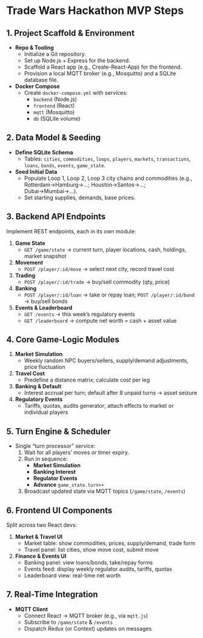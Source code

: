 # Trade Wars Hackathon MVP Steps

## 1. Project Scaffold & Environment
- **Repo & Tooling**
  - Initialize a Git repository.
  - Set up Node.js + Express for the backend.
  - Scaffold a React app (e.g., Create-React-App) for the frontend.
  - Provision a local MQTT broker (e.g., Mosquitto) and a SQLite database file.
- **Docker Compose**
  - Create `docker-compose.yml` with services:
    - `backend` (Node.js)
    - `frontend` (React)
    - `mqtt` (Mosquitto)
    - `db` (SQLite volume)

## 2. Data Model & Seeding
- **Define SQLite Schema**
  - Tables: `cities`, `commodities`, `loops`, `players`, `markets`, `transactions`, `loans`, `bonds`, `events`, `game_state`.
- **Seed Initial Data**
  - Populate Loop 1, Loop 2, Loop 3 city chains and commodities (e.g., Rotterdam→Hamburg→…; Houston→Santos→…; Dubai→Mumbai→…).
  - Set starting supplies, demands, base prices.

## 3. Backend API Endpoints
Implement REST endpoints, each in its own module:
1. **Game State**
   - `GET /game/state` → current turn, player locations, cash, holdings, market snapshot
2. **Movement**
   - `POST /player/:id/move` → select next city, record travel cost
3. **Trading**
   - `POST /player/:id/trade` → buy/sell commodity (qty, price)
4. **Banking**
   - `POST /player/:id/loan` → take or repay loan; `POST /player/:id/bond` → buy/sell bonds
5. **Events & Leaderboard**
   - `GET /events` → this week’s regulatory events
   - `GET /leaderboard` → compute net worth = cash + asset value

## 4. Core Game-Logic Modules
1. **Market Simulation**
   - Weekly random NPC buyers/sellers, supply/demand adjustments, price fluctuation
2. **Travel Cost**
   - Predefine a distance matrix; calculate cost per leg
3. **Banking & Default**
   - Interest accrual per turn; default after 8 unpaid turns → asset seizure
4. **Regulatory Events**
   - Tariffs, quotas, audits generator; attach effects to market or individual players

## 5. Turn Engine & Scheduler
- Single “turn processor” service:
  1. Wait for all players’ moves *or* timer expiry.
  2. Run in sequence:
     - **Market Simulation**
     - **Banking Interest**
     - **Regulator Events**
     - **Advance** `game_state.turn++`
  3. Broadcast updated state via MQTT topics (`/game/state`, `/events`)

## 6. Frontend UI Components
Split across two React devs:
1. **Market & Travel UI**
   - Market table: show commodities, prices, supply/demand, trade form
   - Travel panel: list cities, show move cost, submit move
2. **Finance & Events UI**
   - Banking panel: view loans/bonds, take/repay forms
   - Events feed: display weekly regulator audits, tariffs, quotas
   - Leaderboard view: real-time net worth

## 7. Real-Time Integration
- **MQTT Client**
  - Connect React → MQTT broker (e.g., via `mqtt.js`)
  - Subscribe to `/game/state` & `/events`
  - Dispatch Redux (or Context) updates on messages
